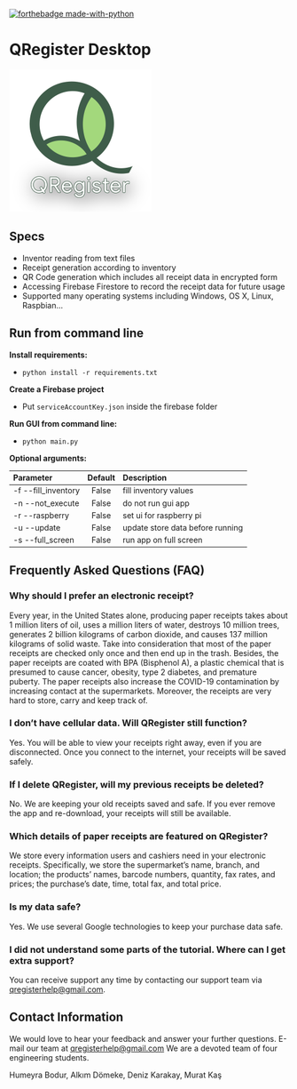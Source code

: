 [![forthebadge made-with-python](http://ForTheBadge.com/images/badges/made-with-python.svg)](https://www.python.org/)

# QRegister Desktop

<img src="https://github.com/QRegister/qregister-desktop/blob/main/data/logos/qregister.png" width="256">

## Specs

- Inventor reading from text files
- Receipt generation according to inventory
- QR Code generation which includes all receipt data in encrypted form
- Accessing Firebase Firestore to record the receipt data for future usage
- Supported many operating systems including Windows, OS X, Linux, Raspbian...

## Run from command line

**Install requirements:**

- ```python install -r requirements.txt ```

**Create a Firebase project**
- Put ```serviceAccountKey.json``` inside the firebase folder 

**Run GUI from command line:**

- ```python main.py ```


**Optional arguments:**

| Parameter                 | Default       | Description   |	
| :------------------------ |:-------------:| :-------------|
| -f --fill_inventory       |False          |fill inventory values
| -n --not_execute          |False          |do not run gui app
| -r --raspberry            |False          |set ui for raspberry pi
| -u --update               |False          |update store data before running
| -s --full_screen          |False          |run app on full screen

## Frequently Asked Questions (FAQ)

### Why should I prefer an electronic receipt?

Every year, in the United States alone, producing paper receipts takes about 1 million liters of oil, uses a million
liters of water, destroys 10 million trees, generates 2 billion kilograms of carbon dioxide, and causes 137 million
kilograms of solid waste. Take into consideration that most of the paper receipts are checked only once and then end up
in the trash. Besides, the paper receipts are coated with BPA (Bisphenol A), a plastic chemical that is presumed to
cause cancer, obesity, type 2 diabetes, and premature puberty. The paper receipts also increase the COVID-19
contamination by increasing contact at the supermarkets. Moreover, the receipts are very hard to store, carry and keep
track of.

### I don’t have cellular data. Will QRegister still function?

Yes. You will be able to view your receipts right away, even if you are disconnected. Once you connect to the internet,
your receipts will be saved safely.

### If I delete QRegister, will my previous receipts be deleted?

No. We are keeping your old receipts saved and safe. If you ever remove the app and re-download, your receipts will
still be available.

### Which details of paper receipts are featured on QRegister?

We store every information users and cashiers need in your electronic receipts. Specifically, we store the supermarket’s
name, branch, and location; the products’ names, barcode numbers, quantity, fax rates, and prices; the purchase’s date,
time, total fax, and total price.

### Is my data safe?

Yes. We use several Google technologies to keep your purchase data safe.

### I did not understand some parts of the tutorial. Where can I get extra support?

You can receive support any time by contacting our support team via qregisterhelp@gmail.com.

## Contact Information

We would love to hear your feedback and answer your further questions. E-mail our team at qregisterhelp@gmail.com We are
a devoted team of four engineering students.

Humeyra Bodur, Alkım Dömeke, Deniz Karakay, Murat Kaş


